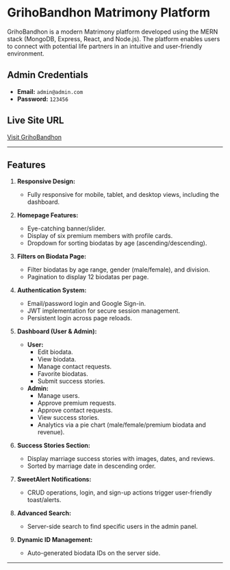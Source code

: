 # GrihoBandhon Matrimony Platform

GrihoBandhon is a modern Matrimony platform developed using the MERN stack (MongoDB, Express, React, and Node.js). The platform enables users to connect with potential life partners in an intuitive and user-friendly environment.

## Admin Credentials
- **Email:** `admin@admin.com`
- **Password:** `123456`

## Live Site URL
[Visit GrihoBandhon](https://grihobondhon.netlify.app)

---

## Features

1. **Responsive Design:**
   - Fully responsive for mobile, tablet, and desktop views, including the dashboard.

2. **Homepage Features:**
   - Eye-catching banner/slider.
   - Display of six premium members with profile cards.
   - Dropdown for sorting biodatas by age (ascending/descending).

3. **Filters on Biodata Page:**
   - Filter biodatas by age range, gender (male/female), and division.
   - Pagination to display 12 biodatas per page.

4. **Authentication System:**
   - Email/password login and Google Sign-in.
   - JWT implementation for secure session management.
   - Persistent login across page reloads.

5. **Dashboard (User & Admin):**
   - **User:**
     - Edit biodata.
     - View biodata.
     - Manage contact requests.
     - Favorite biodatas.
     - Submit success stories.
   - **Admin:**
     - Manage users.
     - Approve premium requests.
     - Approve contact requests.
     - View success stories.
     - Analytics via a pie chart (male/female/premium biodata and revenue).

6. **Success Stories Section:**
   - Display marriage success stories with images, dates, and reviews.
   - Sorted by marriage date in descending order.

7. **SweetAlert Notifications:**
   - CRUD operations, login, and sign-up actions trigger user-friendly toast/alerts.

8. **Advanced Search:**
   - Server-side search to find specific users in the admin panel.

9. **Dynamic ID Management:**
    - Auto-generated biodata IDs on the server side.

---